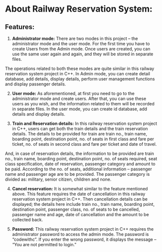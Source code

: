 # About Railway Reservation System:

## Features:

1. **Administrator mode:** There are two modes in this project – the administrator mode and the user mode. For the first time you have to create Users from the Admin mode. Once users are created, you can use the same user again and again, and they will be stored in separate files.

The operations related to both these modes are quite similar in this railway reservation system project in C++. In Admin mode, you can create detail database, add details, display details, perform user management functions and display passenger details.

2. **User mode:** As aforementioned, at first you need to go to the administrator mode and create users. After that, you can use these users as you wish, and the information related to them will be recorded in separate files. In the user mode, you can create id database, add details and display details.

3. **Train and Reservation details:** In this railway reservation system project in C++, users can get both the train details and the train reservation details. The details to be provided for train are train no., train name, boarding point, destination point, no. of seats in first class and fare per ticket, no. of seats in second class and fare per ticket and date of travel.

And, in case of reservation details, the information to be provided are train no., train name, boarding point, destination point, no. of seats required, seat class specification, date of reservation, passenger category and amount to be paid. According to the no. of seats, additional information – passenger name and passenger age are to be provided. The passenger category is divided as: military, senior citizen, children and none.

4. **Cancel reservation:** It is somewhat similar to the feature mentioned above. This feature requires the date of cancellation in this railway reservation system project in C++. Then cancellation details can be displayed; the details here include train no., train name, boarding point, destination point, passenger class, no. of seats to be cancelled, passenger name and age, date of cancellation and the amount to be collected back.

5. **Password:** This railway reservation system project in C++ requires the administrator password to access the admin mode. The password is “codewithc”. If you enter the wrong password, it displays the message – “You are not permitted to login.”
